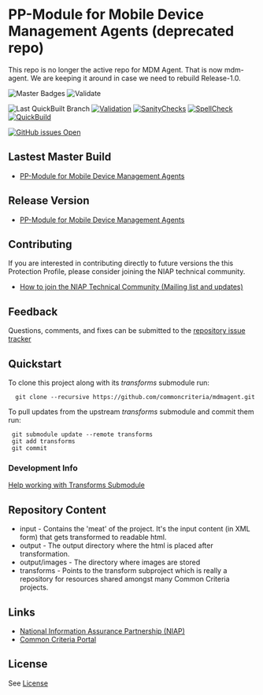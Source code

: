 PP-Module for Mobile Device Management Agents (deprecated repo)
===========
This repo is no longer the active repo for MDM Agent. That is now mdm-agent. We are keeping it around in case we need to rebuild Release-1.0.

![Master Badges](https://img.shields.io/badge/Build-master-black.svg)
![Validate](https://github.com/commoncriteria/mdmagent/workflows/Validate/badge.svg)

![Last QuickBuilt Branch](https://raw.githubusercontent.com/commoncriteria/mdmagent/gh-pages/build-branch-badge.svg)
[![Validation](https://raw.githubusercontent.com/commoncriteria/mdmagent/gh-pages/validation.svg)](https://github.com/commoncriteria/mdmagent/blob/gh-pages/ValidationReport.txt)
[![SanityChecks](https://raw.githubusercontent.com/commoncriteria/mdmagent/gh-pages/warnings.svg)](https://github.com/commoncriteria/mdmagent/blob/gh-pages/SanityChecksOutput.md)
[![SpellCheck](https://raw.githubusercontent.com/commoncriteria/mdmagent/gh-pages/spell-badge.svg)](https://github.com/commoncriteria/mdmagent/blob/gh-pages/SpellCheckReport.txt)
[![QuickBuild](https://github.com/commoncriteria/mdmagent/actions/workflows/quick_build.yml/badge.svg)](https://commoncriteria.github.io/mdmagent)

[![GitHub issues Open](https://img.shields.io/github/issues/commoncriteria/mdmagent.svg?maxAge=2592000)](https://github.com/commoncriteria/mdmagent/issues) 


## Lastest Master Build
* [PP-Module for Mobile Device Management Agents](https://commoncriteria.github.io/mdmagent/master/mdmagent-release.html)

## Release Version
* [PP-Module for Mobile Device Management Agents](https://www.niap-ccevs.org/Profile/Info.cfm?PPID=441&id=441)

## Contributing

If you are interested in contributing directly to future versions the this Protection Profile, please consider joining the NIAP technical community.
* [How to join the NIAP Technical Community (Mailing list and updates)](https://www.niap-ccevs.org/NIAP_Evolution/tech_communities.cfm)

## Feedback

Questions, comments, and fixes can be submitted to the [repository issue tracker](https://github.com/commoncriteria/mdmagent/issues)

## Quickstart
To clone this project along with its _transforms_ submodule run:

````
  git clone --recursive https://github.com/commoncriteria/mdmagent.git
````
To pull updates from the upstream _transforms_ submodule and commit them run:
````
 git submodule update --remote transforms
 git add transforms
 git commit
````

### Development Info
[Help working with Transforms Submodule](https://github.com/commoncriteria/transforms/wiki/Working-with-Transforms-as-a-Submodule)

## Repository Content
* input - Contains the 'meat' of the project. It's the input content (in XML form) that gets transformed to readable html.
* output - The output directory where the html is placed after transformation.
* output/images - The directory where images are stored
* transforms - Points to the transform subproject which is really a repository for resources shared amongst many Common Criteria projects.

## Links 
* [National Information Assurance Partnership (NIAP)](https://www.niap-ccevs.org/)
* [Common Criteria Portal](https://www.commoncriteriaportal.org/)

## License
See [License](./LICENSE)

